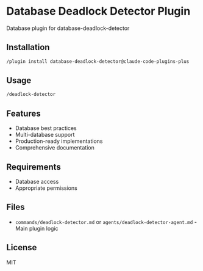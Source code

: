 # Database Deadlock Detector Plugin

Database plugin for database-deadlock-detector

## Installation

```bash
/plugin install database-deadlock-detector@claude-code-plugins-plus
```

## Usage

```bash
/deadlock-detector
```

## Features

- Database best practices
- Multi-database support
- Production-ready implementations
- Comprehensive documentation

## Requirements

- Database access
- Appropriate permissions

## Files

- `commands/deadlock-detector.md` or `agents/deadlock-detector-agent.md` - Main plugin logic

## License

MIT
